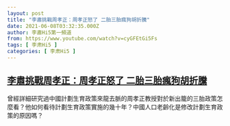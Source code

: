 ```yaml
---
layout: post
title: "李肅挑戰周孝正：周孝正怒了 二胎三胎瘋狗胡折騰"
date: 2021-06-08T03:32:35.000Z
author: 李肅Hi5第一頻道
from: https://www.youtube.com/watch?v=cyGFEtGi5Fs
tags: [ 李肃Hi5 ]
categories: [ 李肃Hi5 ]
---
```

<!--1623123155000-->
[李肅挑戰周孝正：周孝正怒了 二胎三胎瘋狗胡折騰](https://www.youtube.com/watch?v=cyGFEtGi5Fs)
------

<div>
曾經詳細研究過中國計劃生育政策來龍去脈的周孝正教授對於新出籠的三胎政策怎麼看？他如何看待計劃生育政策實施的幾十年？中國人口老齡化是修改計劃生育政策的原因嗎？
</div>
